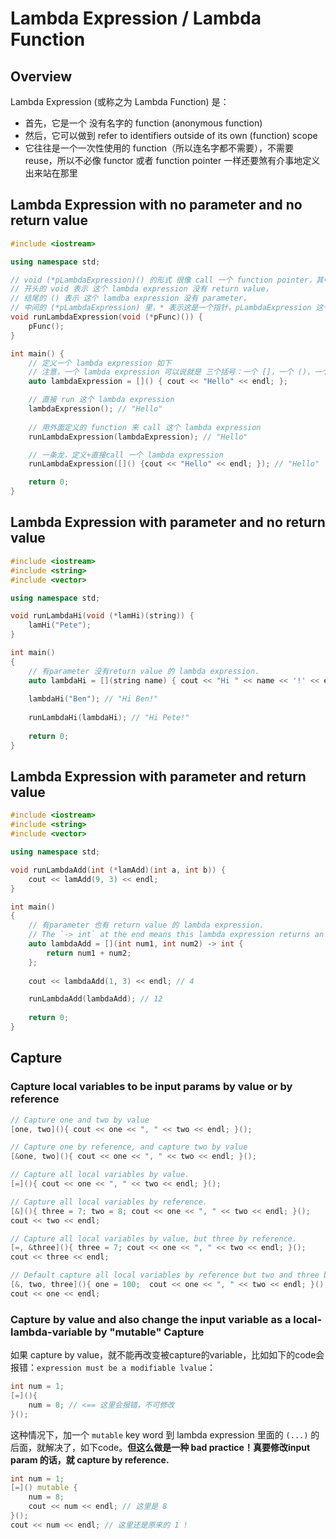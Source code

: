 # Lambda Expression / Lambda Function

## Overview

Lambda Expression (或称之为 Lambda Function) 是：
* 首先，它是一个 没有名字的 function (anonymous function)
* 然后，它可以做到 refer to identifiers outside of its own (function) scope
* 它往往是一个一次性使用的 function（所以连名字都不需要），不需要 reuse，所以不必像 functor 或者 function pointer 一样还要煞有介事地定义出来站在那里

## Lambda Expression with no parameter and no return value
```cpp
#include <iostream>

using namespace std;

// void (*pLambdaExpression)() 的形式 很像 call 一个 function pointer，其中：
// 开头的 void 表示 这个 lambda expression 没有 return value，
// 结尾的 () 表示 这个 lamdba expression 没有 parameter，
// 中间的 (*pLambdaExpression) 里，* 表示这是一个指针，pLambdaExpression 这个名字是随意的，可以起任何名字
void runLambdaExpression(void (*pFunc)()) {
    pFunc();
}

int main() {
    // 定义一个 lambda expression 如下
    // 注意，一个 lambda expression 可以说就是 三个括号：一个 []，一个 ()，一个 {}
    auto lambdaExpression = []() { cout << "Hello" << endl; };

    // 直接 run 这个 lambda expression
    lambdaExpression(); // "Hello"
    
    // 用外面定义的 function 来 call 这个 lambda expression
    runLambdaExpression(lambdaExpression); // "Hello"

    // 一条龙，定义+直接call 一个 lambda expression 
    runLambdaExpression([]() {cout << "Hello" << endl; }); // "Hello"

    return 0;
}
```

## Lambda Expression with parameter and no return value
```cpp
#include <iostream>
#include <string>
#include <vector>

using namespace std;

void runLambdaHi(void (*lamHi)(string)) {
    lamHi("Pete");
}

int main()
{
    // 有parameter 没有return value 的 lambda expression.
    auto lambdaHi = [](string name) { cout << "Hi " << name << '!' << endl;};
    
    lambdaHi("Ben"); // "Hi Ben!"
    
    runLambdaHi(lambdaHi); // "Hi Pete!"
    
    return 0;
}
```

## Lambda Expression with parameter and return value
```cpp
#include <iostream>
#include <string>
#include <vector>

using namespace std;

void runLambdaAdd(int (*lamAdd)(int a, int b)) {
    cout << lamAdd(9, 3) << endl;
}

int main()
{
    // 有parameter 也有 return value 的 lambda expression.
    // The `-> int` at the end means this lambda expression returns an int.
    auto lambdaAdd = [](int num1, int num2) -> int {
        return num1 + num2;
    };
    
    cout << lambdaAdd(1, 3) << endl; // 4

    runLambdaAdd(lambdaAdd); // 12
    
    return 0;
}
```

## Capture

### Capture local variables to be input params by value or by reference
```cpp    
// Capture one and two by value
[one, two](){ cout << one << ", " << two << endl; }();

// Capture one by reference, and capture two by value
[&one, two](){ cout << one << ", " << two << endl; }();

// Capture all local variables by value.
[=](){ cout << one << ", " << two << endl; }();

// Capture all local variables by reference.
[&](){ three = 7; two = 8; cout << one << ", " << two << endl; }();
cout << two << endl;

// Capture all local variables by value, but three by reference.
[=, &three](){ three = 7; cout << one << ", " << two << endl; }();
cout << three << endl;

// Default capture all local variables by reference but two and three by value.
[&, two, three](){ one = 100;  cout << one << ", " << two << endl; }();
cout << one << endl;
```

### Capture by value and also change the input variable as a local-lambda-variable by "mutable" Capture
如果 capture by value，就不能再改变被capture的variable，比如如下的code会报错：`expression must be a modifiable lvalue`：
```cpp
int num = 1;
[=](){
    num = 8; // <== 这里会报错，不可修改
}();
```

这种情况下，加一个 `mutable` key word 到 lambda expression 里面的 `(...)` 的后面，就解决了，如下code。**但这么做是一种 bad practice！真要修改input param 的话，就 capture by reference.**
```cpp
int num = 1;
[=]() mutable {
    num = 8;
    cout << num << endl; // 这里是 8
}();
cout << num << endl; // 这里还是原来的 1 !
```
